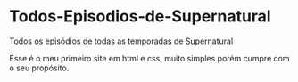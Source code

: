 # Todos-Episodios-de-Supernatural
Todos os episódios de todas as temporadas de Supernatural

Esse é o meu primeiro site em html e css, muito simples porém cumpre com o seu propósito.
